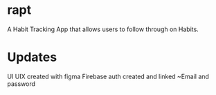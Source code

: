 # rapt
A Habit Tracking App that allows users to follow through on Habits.

# Updates
UI UIX created with figma
Firebase auth created and linked
  ~Email and password
